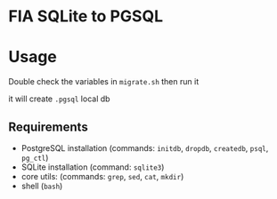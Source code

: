 # FIA SQLite to PGSQL

# Usage
Double check the variables in `migrate.sh` then run it

it will create `.pgsql` local db

## Requirements
- PostgreSQL installation (commands: `initdb`, `dropdb`, `createdb`, `psql`, `pg_ctl`)
- SQLite installation (command: `sqlite3`)
- core utils: (commands: `grep`, `sed`, `cat`, `mkdir`)
- shell (`bash`)
